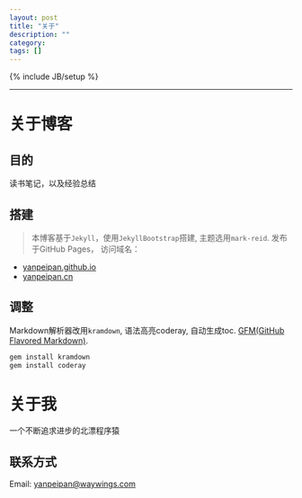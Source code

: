 ```yaml
---
layout: post
title: "关于"
description: ""
category:
tags: []
---
```

{% include JB/setup %}

---

# 关于博客
>
## 目的
读书笔记，以及经验总结
## 搭建
> 本博客基于`Jekyll`，使用`JekyllBootstrap`搭建, 主题选用`mark-reid`.  发布于GitHub Pages， 访问域名：
* [yanpeipan.github.io](http://yanpeipan.github.io/)
* [yanpeipan.cn](http://yanpeipan.cn)
>
## 调整
Markdown解析器改用`kramdown`, 语法高亮coderay, 自动生成toc. [GFM(GitHub Flavored Markdown)](https://help.github.com/categories/writing-on-github/).
>
~~~ruby
gem install kramdown
gem install coderay
~~~

# 关于我
>
一个不断追求进步的北漂程序猿
## 联系方式
  Email: yanpeipan@waywings.com
